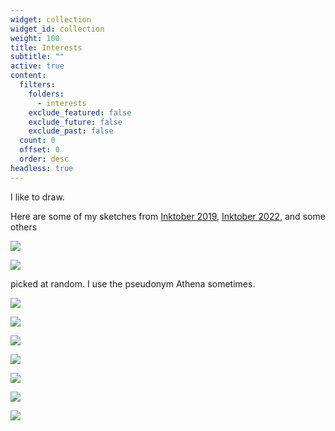 ```yaml
---
widget: collection
widget_id: collection
weight: 100
title: Interests
subtitle: ""
active: true
content:
  filters:
    folders:
      - interests
    exclude_featured: false
    exclude_future: false
    exclude_past: false
  count: 0
  offset: 0
  order: desc
headless: true
---
```

I like to draw.

Here are some of my sketches from [Inktober 2019](https://inktober.com/rules), [Inktober 2022](https://inktober.com/rules), and some others

![](signal-2022-11-02-222033_002.jpeg)

![](signal-2022-11-02-222033_003.jpeg)

 picked at random. I use the pseudonym Athena sometimes. 

![](signal-2022-11-02-220456_004.jpeg)

![](signal-2022-11-02-220422_004.jpeg)

![](signal-2022-11-02-220456_006.jpeg)

![](signal-2022-11-02-220422_003.jpeg)

![](signal-2022-11-02-220422_002.jpeg)



![](signal-2022-11-02-220456_005.jpeg)

![](signal-2022-11-02-220456_002.jpeg)
